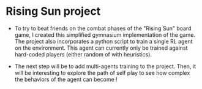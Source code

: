 # Rising Sun project

- To try to beat friends on the combat phases of the "Rising Sun" board game, I created this simplified gymnasium implementation of the game.
The project also incorporates a python script to train a single RL agent on the environment. 
This agent can currently only be trained against hard-coded players (either random of with heuristics).

- The next step will be to add multi-agents training to the project.
Then, it will be interesting to explore the path of self play to see how complex the behaviors of the agent can become !